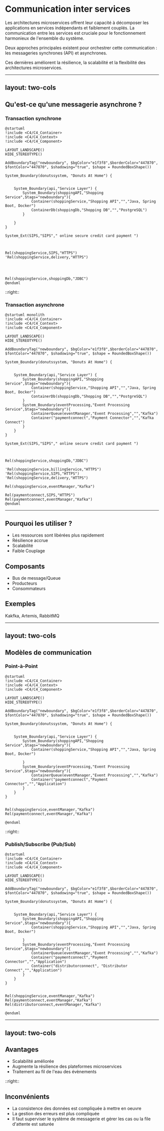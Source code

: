 # Communication inter services

Les architectures microservices offrent leur capacité à décomposer les applications en services indépendants et faiblement couplés. 
La communication entre les services est cruciale pour le fonctionnement harmonieux de l'ensemble du système. 

Deux approches principales existent pour orchestrer cette communication : les messageries synchrones (API) et asynchrones. 

Ces dernières améliorent la résilience, la scalabilité et la flexibilité des architectures microservices.

--- 
layout: two-cols
--- 
## Qu'est-ce qu'une messagerie asynchrone ?

### Transaction synchrone 


```plantuml
@startuml
!include <C4/C4_Container>
!include <C4/C4_Context>
!include <C4/C4_Component>

LAYOUT_LANDSCAPE()
HIDE_STEREOTYPE()

AddBoundaryTag("newboundary", $bgColor="e1f3f8",$borderColor="447870", $fontColor="447870", $shadowing="true", $shape = RoundedBoxShape())

System_Boundary(donutssystem, "Donuts At Home") {


    System_Boundary(api,"Service Layer") {
        System_Boundary(shoppingAPI,"Shopping Service",$tags="newboundary"){
            Container(shoppingService,"Shopping API","","Java, Spring Boot, Docker")
            ContainerDb(shoppingDb,"Shopping DB","","PostgreSQL")
        }
       
    }
}

System_Ext(SIPS,"SIPS"," online secure credit card payment ")



Rel(shoppingService,SIPS,"HTTPS")
'Rel(shoppingService,delivery,"HTTPS")




Rel(shoppingService,shoppingDb,"JDBC")
@enduml
```

::right::


### Transaction asynchrone 


```plantuml
@startuml monolith
!include <C4/C4_Container>
!include <C4/C4_Context>
!include <C4/C4_Component>

LAYOUT_LANDSCAPE()
HIDE_STEREOTYPE()

AddBoundaryTag("newboundary", $bgColor="e1f3f8",$borderColor="447870", $fontColor="447870", $shadowing="true", $shape = RoundedBoxShape())

System_Boundary(donutssystem, "Donuts At Home") {


    System_Boundary(api,"Service Layer") {
        System_Boundary(shoppingAPI,"Shopping Service",$tags="newboundary"){
            Container(shoppingService,"Shopping API","","Java, Spring Boot, Docker")
            ContainerDb(shoppingDb,"Shopping DB","","PostgreSQL")
        }
        System_Boundary(eventProcessing,"Event Processing Service",$tags="newboundary"){
            ContainerQueue(eventManager,"Event Processing","","Kafka")
            Container("paymentconnect","Payment Connector","","Kafka Connect")
        }
    }
}

System_Ext(SIPS,"SIPS"," online secure credit card payment ")



Rel(shoppingService,shoppingDb,"JDBC")

'Rel(shoppingService,billingService,"HTTPS")
'Rel(shoppingService,SIPS,"HTTPS")
'Rel(shoppingService,delivery,"HTTPS")

Rel(shoppingService,eventManager,"Kafka")

Rel(paymentconnect,SIPS,"HTTPS")
Rel(paymentconnect,eventManager,"Kafka")
@enduml

```
---

## Pourquoi les utiliser ?

* Les ressources sont libérées plus rapidement
* Résilience accrue
* Scalabilité
* Faible Couplage

## Composants

* Bus de message/Queue
* Producteurs
* Consommateurs

## Exemples

Kakfka, Artemis, RabbitMQ

---
layout: two-cols
---
## Modèles de communication
### Point-à-Point

```plantuml
@startuml
!include <C4/C4_Container>
!include <C4/C4_Context>
!include <C4/C4_Component>

LAYOUT_LANDSCAPE()
HIDE_STEREOTYPE()

AddBoundaryTag("newboundary", $bgColor="e1f3f8",$borderColor="447870", $fontColor="447870", $shadowing="true", $shape = RoundedBoxShape())

System_Boundary(donutssystem, "Donuts At Home") {


    System_Boundary(api,"Service Layer") {
        System_Boundary(shoppingAPI,"Shopping Service",$tags="newboundary"){
            Container(shoppingService,"Shopping API","","Java, Spring Boot, Docker")

        }
        System_Boundary(eventProcessing,"Event Processing Service",$tags="newboundary"){
            ContainerQueue(eventManager,"Event Processing","","Kafka")
            Container("paymentconnect","Payment Connector","","Application")
        }
    }
}


Rel(shoppingService,eventManager,"Kafka")
Rel(paymentconnect,eventManager,"Kafka")

@enduml
```



::right::

### Publish/Subscribe (Pub/Sub)


```plantuml
@startuml
!include <C4/C4_Container>
!include <C4/C4_Context>
!include <C4/C4_Component>

LAYOUT_LANDSCAPE()
HIDE_STEREOTYPE()

AddBoundaryTag("newboundary", $bgColor="e1f3f8",$borderColor="447870", $fontColor="447870", $shadowing="true", $shape = RoundedBoxShape())

System_Boundary(donutssystem, "Donuts At Home") {


    System_Boundary(api,"Service Layer") {
        System_Boundary(shoppingAPI,"Shopping Service",$tags="newboundary"){
            Container(shoppingService,"Shopping API","","Java, Spring Boot, Docker")

        }
        System_Boundary(eventProcessing,"Event Processing Service",$tags="newboundary"){
            ContainerQueue(eventManager,"Event Processing","","Kafka")
            Container("paymentconnect","Payment Connector","","Application")
            Container("distributorconnect", "Distributor Connect","","Application")
        }
    }
}


Rel(shoppingService,eventManager,"Kafka")
Rel(paymentconnect,eventManager,"Kafka")
Rel(distributorconnect,eventManager,"Kafka")

@enduml
```

---
layout: two-cols 
---

## Avantages 

* Scalabilité améliorée
* Augmente la résilience des plateformes microservices
* Traitement au fil de l'eau des évènements

::right::

## Inconvénients

* La consistence des données est compliquée à mettre en oeuvre
* La gestion des erreurs est plus compliquée
* Il faut superviser le système de messagerie et gérer les cas ou la file d'attente est saturée 

